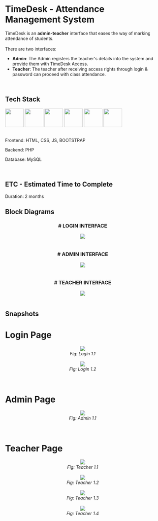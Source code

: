 # TimeDesk - Attendance Management System

TimeDesk is an **admin-teacher** interface that eases the way of marking attendance of students. <br/><br/>
There are two interfaces:
- **Admin**: The Admin registers the teacher's details into the system and provide them with TimeDesk Access.
- **Teacher**: The teacher after receiving access rights through login & password can proceed with class attendance.
<br/>

## Tech Stack
<div display="flex">
  <img src="https://upload.wikimedia.org/wikipedia/commons/thumb/6/61/HTML5_logo_and_wordmark.svg/2048px-HTML5_logo_and_wordmark.svg.png" height="60"/>
  <img src="https://upload.wikimedia.org/wikipedia/commons/thumb/d/d5/CSS3_logo_and_wordmark.svg/1452px-CSS3_logo_and_wordmark.svg.png" height="60"/>
  <img src="https://upload.wikimedia.org/wikipedia/commons/thumb/6/6a/JavaScript-logo.png/640px-JavaScript-logo.png" height="60"/>
  <img src="https://upload.wikimedia.org/wikipedia/commons/thumb/b/b2/Bootstrap_logo.svg/2560px-Bootstrap_logo.svg.png" height="60"/>
  <img src="https://upload.wikimedia.org/wikipedia/commons/thumb/2/27/PHP-logo.svg/2560px-PHP-logo.svg.png" height="60"/>
  <img src="https://1000logos.net/wp-content/uploads/2020/08/MySQL-Logo.png" height="60"/>
</div>
<br/>
<div>
  <p>Frontend: HTML, CSS, JS, BOOTSTRAP</p>
  <p>Backend: PHP</p>
  <p>Database: MySQL</p>
</div>

<br/>

## ETC - Estimated Time to Complete
Duration: 2 months
<br/>

## Block Diagrams
<div align="center">
  <h3># LOGIN INTERFACE</h3>
  <img src="block1.png"/>
</div>
<br/>
<div align="center">
  <h3># ADMIN INTERFACE</h3>
  <img src="block3.png"/>
</div>
<br/>
<div align="center">
  <h3># TEACHER INTERFACE</h3>
  <img src="block2.png"/>
</div>
<br/>

## Snapshots
# Login Page
<div align="center">
  <img src="login1.png"/><br/>
  <i>Fig: Login 1.1</i>
  <br/>
  <br/>
  <img src="login2.png"/><br/>
  <i>Fig: Login 1.2</i>
  <br/>
</div>
<br/><br/>

# Admin Page
<div align="center">
  <img src="admin1.png"/><br/>
  <i>Fig: Admin 1.1</i>
  <br/>
</div>
<br/><br/>

# Teacher Page
<div align="center">
  <img src="teach1.png"/><br/>
  <i>Fig: Teacher 1.1</i>
  <br/>
  <br/>
  <img src="teach2.png"/><br/>
  <i>Fig: Teacher 1.2</i>
  <br/>
  <br/>
  <img src="teach3.png"/><br/>
  <i>Fig: Teacher 1.3</i>
  <br/><br/>
  <img src="teach4.png"/><br/>
  <i>Fig: Teacher 1.4</i>
  <br/>
</div>






